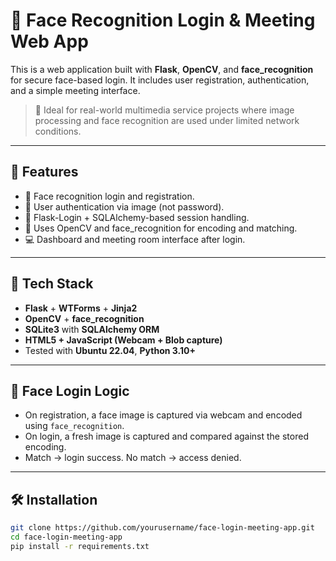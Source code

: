 # 🧠 Face Recognition Login & Meeting Web App

This is a web application built with **Flask**, **OpenCV**, and **face_recognition** for secure face-based login. It includes user registration, authentication, and a simple meeting interface.  

> 📌 Ideal for real-world multimedia service projects where image processing and face recognition are used under limited network conditions.

---

## 🚀 Features

- 📸 Face recognition login and registration.
- 🔐 User authentication via image (not password).
- 🧾 Flask-Login + SQLAlchemy-based session handling.
- 🧠 Uses OpenCV and face_recognition for encoding and matching.
- 💻 Dashboard and meeting room interface after login.

---

## 🧰 Tech Stack

- **Flask** + **WTForms** + **Jinja2**
- **OpenCV** + **face_recognition**
- **SQLite3** with **SQLAlchemy ORM**
- **HTML5 + JavaScript (Webcam + Blob capture)**
- Tested with **Ubuntu 22.04**, **Python 3.10+**

---

## 📸 Face Login Logic

- On registration, a face image is captured via webcam and encoded using `face_recognition`.
- On login, a fresh image is captured and compared against the stored encoding.
- Match → login success. No match → access denied.

---

## 🛠️ Installation

```bash
git clone https://github.com/yourusername/face-login-meeting-app.git
cd face-login-meeting-app
pip install -r requirements.txt
